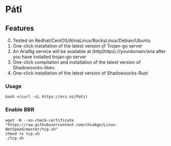 # Pátī

## Features
0. Tested on Redhat/CentOS/AlmaLinux/RockyLinux/Debian/Ubuntu
1. One-click installation of the latest version of Trojan-go server
2. An AriaNg service will be available at (http|https)://yourdomain/aria after you have installed trojan-go server
3. One-click compilation and installation of the latest version of Shadowsocks-libev.
4. One-click installation of the latest version of Shadowsocks-Rust
### Usage
```
bash <(curl -sL https://orz.nz/Pati)
```
### Enable BBR
```
wget -N --no-check-certificate "https://raw.githubusercontent.com/chiakge/Linux-NetSpeed/master/tcp.sh"
chmod +x tcp.sh
./tcp.sh
```



